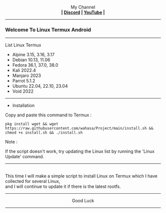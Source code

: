 
<p align="center">My Channel</br><b>
| <a href="https://discord.gg/GCehyym">Discord</a> | <a href="https://youtube.com/channel/UC3sLb7eZCu72iv3G1yUhUHQ">YouTube</a> |</b></p>

---
### Welcome To Linux Termux Android

---
List Linux Termux

 - Alpine 3.15, 3.16, 3.17
 - Debian 10.13, 11.06
 - Fedora 36.1, 37.0, 38.0
 - Kali 2022.4
 - Manjaro 2023
 - Parrot 5.1.2
 - Ubuntu 22.04, 22.10, 23.04
 - Void 2022

---
* Installation

Copy and paste this command to Termux :
```
pkg install wget && wget https://raw.githubusercontent.com/wahasa/Project/main/install.sh && chmod +x install.sh && ./install.sh
```


Note :

If the script doesn't work, try updating the Linux list by running the 'Linux Update' command.
</br>

---
</br>
This time I will make a simple script to install Linux on Termux which I have collected for several Linux,
</br>
and I will continue to update it if there is the latest rootfs.
</br>

---
<p align="center">Good Luck</p>

---
